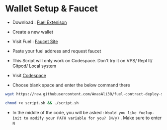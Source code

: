 
# Wallet Setup &  Faucet

- Download : [Fuel Extenison](https://chromewebstore.google.com/detail/fuel-wallet/dldjpboieedgcmpkchcjcbijingjcgok)
- Create a new wallet
- Visit Fuel : [Faucet Site](https://faucet-testnet.fuel.network/)
- Paste your fuel address and request faucet


- This Script will only work on Codespace. Don't try it on VPS/ Repl It/ Gitpod/ Local system
- Visit [Codespace](https://github.com/codespaces)
- Choose blank space and enter the below command there

```bash
wget https://raw.githubusercontent.com/AnasAli30/fuel-contract-deploy-script/main/script.sh
```

```bash
chmod +x script.sh && ./script.sh
```


- In the middle of the code, you will be asked :
`Would you like fuelup-init to modify your PATH variable for you? (N/y)` . Make sure to enter `N`
